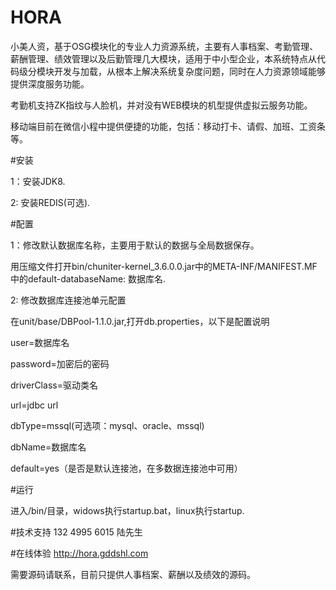 # HORA
小美人资，基于OSG模块化的专业人力资源系统，主要有人事档案、考勤管理、薪酬管理、绩效管理以及后勤管理几大模块，适用于中小型企业，本系统特点从代码级分模块开发与加载，从根本上解决系统复杂度问题，同时在人力资源领域能够提供深度服务功能。

考勤机支持ZK指纹与人脸机，并对没有WEB模块的机型提供虚拟云服务功能。

移动端目前在微信小程中提供便捷的功能，包括：移动打卡、请假、加班、工资条等。


#安装

1：安装JDK8.

2: 安装REDIS(可选).


#配置

1：修改默认数据库名称，主要用于默认的数据与全局数据保存。

用压缩文件打开bin/chuniter-kernel_3.6.0.0.jar中的META-INF/MANIFEST.MF中的default-databaseName: 数据库名.

2: 修改数据库连接池单元配置

在unit/base/DBPool-1.1.0.jar,打开db.properties，以下是配置说明

user=数据库名

password=加密后的密码

driverClass=驱动类名

url=jdbc url

dbType=mssql(可选项：mysql、oracle、mssql)

dbName=数据库名

default=yes（是否是默认连接池，在多数据连接池中可用）


#运行

进入/bin/目录，widows执行startup.bat，linux执行startup.

#技术支持
132 4995 6015 陆先生

#在线体验
http://hora.gddshl.com

需要源码请联系，目前只提供人事档案、薪酬以及绩效的源码。


